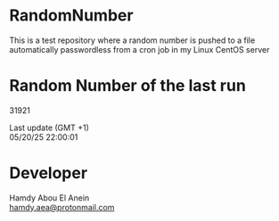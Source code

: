 # RandomNumber    
This is a test repository where a random number is pushed to a file automatically passwordless from a cron job in my Linux CentOS server    
# Random Number of the last run   
31921
      
Last update (GMT +1)    
05/20/25 22:00:01
# Developer    
Hamdy Abou El Anein   
hamdy.aea@protonmail.com
